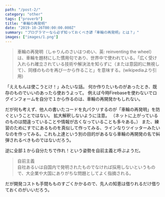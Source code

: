 ```yaml
---
path: "/post-2/"
category: "other"
tags: ["proverb"]
title: "車輪の再発明"
date: "2019-10-26T00:00:00.000Z"
summary: "プログラマーなら必ず知っておくべき諺「車輪の再発明」とは？」"
images: ["images/1.png"]
---
```


> 車輪の再発明（しゃりんのさいはつめい、英: reinventing the wheel）は、車輪を題材にした慣用句であり、世界中で使われている。「広く受け入れられ確立されている技術や解決法を知らずに（または意図的に無視して）、同様のものを再び一から作ること」を意味する。(wikipediaより引用)

「ええもんは使こうとけ！」みたいな話。
何か作りたいものがあったとき、既存のものでいいのあったら使おうよって。
例えば今時Firebaseを使わないでログインフォームを自分で１から作るのは、車輪の再開発かもしれない。

だが何も考えず、他人の書いたコードを丸パクリするのが「車輪の再発明」を防ぐということではない。
拡大解釈しないように注意。
（ネットに上がっているのものは間違っていることや情報が古くなっていることも多々ある。）
また、練習のためにすでにあるものを真似して作ってみる、ラインなりツイッターみたいなのを作ってみる。これも上達という別の目的があるなら車輪の再開発の名で糾弾されるべきものではないだろう。

逆に全部１から自分たちで作れ！という姿勢を自前主義と呼ぶようだ。

>自前主義  
自社あるいは自国内で発明されたものでなければ採用しないというもので、大企業や大国にありがちな問題としてよく指摘される。  

だが開発コストも手間もものすごくかかるので、先人の知恵は借りれるだけ借りておくのがいいだろう。
